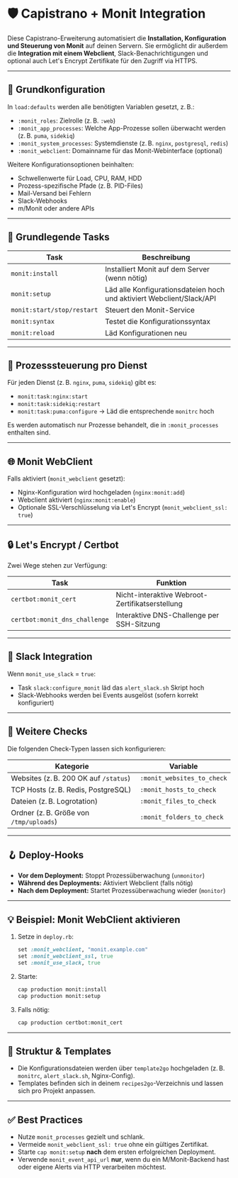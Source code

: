 # 🛡️ Capistrano + Monit Integration

Diese Capistrano-Erweiterung automatisiert die **Installation, Konfiguration und Steuerung von Monit** auf deinen Servern. Sie ermöglicht dir außerdem die **Integration mit einem Webclient**, Slack-Benachrichtigungen und optional auch Let's Encrypt Zertifikate für den Zugriff via HTTPS.

---

## 🔧 Grundkonfiguration

In `load:defaults` werden alle benötigten Variablen gesetzt, z. B.:

* `:monit_roles`: Zielrolle (z. B. `:web`)
* `:monit_app_processes`: Welche App-Prozesse sollen überwacht werden (z. B. `puma`, `sidekiq`)
* `:monit_system_processes`: Systemdienste (z. B. `nginx`, `postgresql`, `redis`)
* `:monit_webclient`: Domainname für das Monit-Webinterface (optional)

Weitere Konfigurationsoptionen beinhalten:

* Schwellenwerte für Load, CPU, RAM, HDD
* Prozess-spezifische Pfade (z. B. PID-Files)
* Mail-Versand bei Fehlern
* Slack-Webhooks
* m/Monit oder andere APIs

---

## 🧱 Grundlegende Tasks

| Task                       | Beschreibung                                                          |
| -------------------------- | --------------------------------------------------------------------- |
| `monit:install`            | Installiert Monit auf dem Server (wenn nötig)                         |
| `monit:setup`              | Läd alle Konfigurationsdateien hoch und aktiviert Webclient/Slack/API |
| `monit:start/stop/restart` | Steuert den Monit-Service                                             |
| `monit:syntax`             | Testet die Konfigurationssyntax                                       |
| `monit:reload`             | Läd Konfigurationen neu                                               |

---

## 🔁 Prozesssteuerung pro Dienst

Für jeden Dienst (z. B. `nginx`, `puma`, `sidekiq`) gibt es:

* `monit:task:nginx:start`
* `monit:task:sidekiq:restart`
* `monit:task:puma:configure` → Läd die entsprechende `monitrc` hoch

Es werden automatisch nur Prozesse behandelt, die in `:monit_processes` enthalten sind.

---

## 🌐 Monit WebClient

Falls aktiviert (`monit_webclient` gesetzt):

* Nginx-Konfiguration wird hochgeladen (`nginx:monit:add`)
* Webclient aktiviert (`nginx:monit:enable`)
* Optionale SSL-Verschlüsselung via Let's Encrypt (`monit_webclient_ssl: true`)

---

## 🔒 Let's Encrypt / Certbot

Zwei Wege stehen zur Verfügung:

| Task                          | Funktion                                        |
| ----------------------------- | ----------------------------------------------- |
| `certbot:monit_cert`          | Nicht-interaktive Webroot-Zertifikatserstellung |
| `certbot:monit_dns_challenge` | Interaktive DNS-Challenge per SSH-Sitzung       |

---

## 📣 Slack Integration

Wenn `monit_use_slack` = `true`:

* Task `slack:configure_monit` läd das `alert_slack.sh` Skript hoch
* Slack-Webhooks werden bei Events ausgelöst (sofern korrekt konfiguriert)

---

## 🧠 Weitere Checks

Die folgenden Check-Typen lassen sich konfigurieren:

| Kategorie                               | Variable                   |
| --------------------------------------- | -------------------------- |
| Websites (z. B. 200 OK auf `/status`)   | `:monit_websites_to_check` |
| TCP Hosts (z. B. Redis, PostgreSQL)     | `:monit_hosts_to_check`    |
| Dateien (z. B. Logrotation)             | `:monit_files_to_check`    |
| Ordner (z. B. Größe von `/tmp/uploads`) | `:monit_folders_to_check`  |

---

## 🪝 Deploy-Hooks

* **Vor dem Deployment:** Stoppt Prozessüberwachung (`unmonitor`)
* **Während des Deployments:** Aktiviert Webclient (falls nötig)
* **Nach dem Deployment:** Startet Prozessüberwachung wieder (`monitor`)

---

## 💡 Beispiel: Monit WebClient aktivieren

1. Setze in `deploy.rb`:

   ```ruby
   set :monit_webclient, "monit.example.com"
   set :monit_webclient_ssl, true
   set :monit_use_slack, true
   ```
2. Starte:

   ```bash
   cap production monit:install
   cap production monit:setup
   ```
3. Falls nötig:

   ```bash
   cap production certbot:monit_cert
   ```

---

## 📁 Struktur & Templates

* Die Konfigurationsdateien werden über `template2go` hochgeladen (z. B. `monitrc`, `alert_slack.sh`, Nginx-Config).
* Templates befinden sich in deinem `recipes2go`-Verzeichnis und lassen sich pro Projekt anpassen.

---

## ✅ Best Practices

* Nutze `monit_processes` gezielt und schlank.
* Vermeide `monit_webclient_ssl: true` ohne ein gültiges Zertifikat.
* Starte `cap monit:setup` **nach** dem ersten erfolgreichen Deployment.
* Verwende `monit_event_api_url` **nur**, wenn du ein M/Monit-Backend hast oder eigene Alerts via HTTP verarbeiten möchtest.

